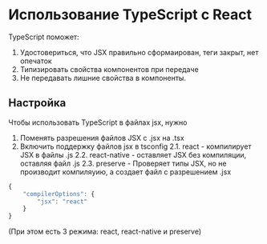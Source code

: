# Использование TypeScript с React

TypeScript поможет:
1. Удостовериться, что JSX правильно сформаирован, теги закрыт, нет опечаток
2. Типизировать свойства компонентов при передаче
3. Не передавать лишние свойства в компоненты.

## Настройка
Чтобы использовать TypeScript в файлах jsx, нужно
1. Поменять разрешения файлов JSX с .jsx на .tsx
2. Включить поддержку файлов jsx в tsconfig
	2.1. react - компилирует JSX в файлы .js
	2.2. react-native - оставляет JSX без компиляции, оставляя файл .js
	2.3. preserve - Проверяет типы JSX, но не производит компиляуию, а 
					создает файл с разрешением .jsx
```typescript
{
	"compilerOptions": {
		"jsx": "react"
	}
}
```
(При этом есть 3 режима: react, react-native и preserve)